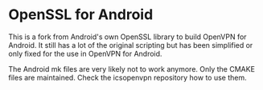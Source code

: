 # OpenSSL for Android #

This is a fork from Android's own OpenSSL library to build OpenVPN for Android.
It still has a lot of the original scripting but has been simplified or only
fixed for the use in OpenVPN for Android.

The Android mk files are very likely not to work anymore. Only the CMAKE files 
are maintained. Check the icsopenvpn repository how to use them.

